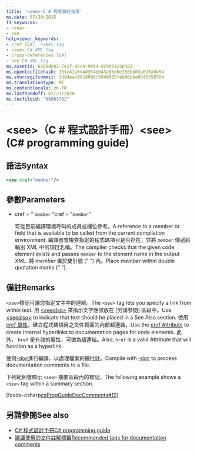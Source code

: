 ```yaml
---
title: '<see>-C # 程式設計指南'
ms.date: 07/20/2015
f1_keywords:
- <see>
- see
helpviewer_keywords:
- cref [C#], <see> tag
- <see> C# XML tag
- cross-references [C#]
- see C# XML tag
ms.assetid: 0200de01-7e2f-45c4-9094-829d61236383
ms.openlocfilehash: 731e42a6d4d354b043a56dbe150bb03a693a9454
ms.sourcegitcommit: 3d84eac0818099c9949035feb96bbe0346358504
ms.translationtype: MT
ms.contentlocale: zh-TW
ms.lasthandoff: 07/21/2020
ms.locfileid: "86863782"
---
```

# <a name="see-c-programming-guide"></a><span data-ttu-id="34412-102">\<see>（C # 程式設計手冊）</span><span class="sxs-lookup"><span data-stu-id="34412-102">\<see> (C# programming guide)</span></span>

## <a name="syntax"></a><span data-ttu-id="34412-103">語法</span><span class="sxs-lookup"><span data-stu-id="34412-103">Syntax</span></span>

```xml
<see cref="member"/>
```

## <a name="parameters"></a><span data-ttu-id="34412-104">參數</span><span class="sxs-lookup"><span data-stu-id="34412-104">Parameters</span></span>

- <span data-ttu-id="34412-105">cref = " `member` "</span><span class="sxs-lookup"><span data-stu-id="34412-105">cref = "`member`"</span></span>

  <span data-ttu-id="34412-106">可從目前編譯環境呼叫的成員或欄位參考。</span><span class="sxs-lookup"><span data-stu-id="34412-106">A reference to a member or field that is available to be called from the current compilation environment.</span></span> <span data-ttu-id="34412-107">編譯器會檢查指定的程式碼項目是否存在，並將 `member` 傳遞給輸出 XML 中的項目名稱。</span><span class="sxs-lookup"><span data-stu-id="34412-107">The compiler checks that the given code element exists and passes `member` to the element name in the output XML.</span></span> <span data-ttu-id="34412-108">將 *member* 置於雙引號 (" ") 內。</span><span class="sxs-lookup"><span data-stu-id="34412-108">Place *member* within double quotation marks (" ").</span></span>

## <a name="remarks"></a><span data-ttu-id="34412-109">備註</span><span class="sxs-lookup"><span data-stu-id="34412-109">Remarks</span></span>

<span data-ttu-id="34412-110">`<see>`標記可讓您指定文字中的連結。</span><span class="sxs-lookup"><span data-stu-id="34412-110">The `<see>` tag lets you specify a link from within text.</span></span> <span data-ttu-id="34412-111">用 [\<seealso>](./seealso.md) 來指示文字應該放在 [另請參閱] 區段中。</span><span class="sxs-lookup"><span data-stu-id="34412-111">Use [\<seealso>](./seealso.md) to indicate that text should be placed in a See Also section.</span></span> <span data-ttu-id="34412-112">使用 [cref 屬性](./cref-attribute.md)，建立程式碼項目之文件頁面的內部超連結。</span><span class="sxs-lookup"><span data-stu-id="34412-112">Use the [cref Attribute](./cref-attribute.md) to create internal hyperlinks to documentation pages for code elements.</span></span> <span data-ttu-id="34412-113">此外， ``href`` 是有效的屬性，可做為超連結。</span><span class="sxs-lookup"><span data-stu-id="34412-113">Also, ``href`` is a valid Attribute that will function as a hyperlink.</span></span>

<span data-ttu-id="34412-114">使用[-doc](../../language-reference/compiler-options/doc-compiler-option.md)進行編譯，以處理檔案的檔批註。</span><span class="sxs-lookup"><span data-stu-id="34412-114">Compile with [-doc](../../language-reference/compiler-options/doc-compiler-option.md) to process documentation comments to a file.</span></span>

<span data-ttu-id="34412-115">下列範例會顯示 `<see>` 摘要區段內的標記。</span><span class="sxs-lookup"><span data-stu-id="34412-115">The following example shows a `<see>` tag within a summary section.</span></span>

[!code-csharp[csProgGuideDocComments#12](~/samples/snippets/csharp/VS_Snippets_VBCSharp/csProgGuideDocComments/CS/DocComments.cs#12)]

## <a name="see-also"></a><span data-ttu-id="34412-116">另請參閱</span><span class="sxs-lookup"><span data-stu-id="34412-116">See also</span></span>

- [<span data-ttu-id="34412-117">C# 程式設計手冊</span><span class="sxs-lookup"><span data-stu-id="34412-117">C# programming guide</span></span>](../index.md)
- [<span data-ttu-id="34412-118">建議使用的文件註解標籤</span><span class="sxs-lookup"><span data-stu-id="34412-118">Recommended tags for documentation comments</span></span>](./recommended-tags-for-documentation-comments.md)
